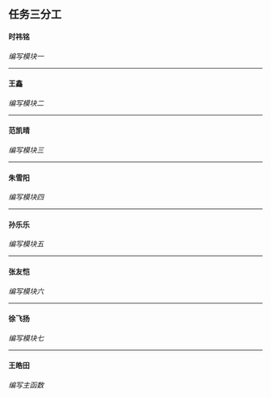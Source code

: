 ## 任务三分工 

#### 时祎铭
*编写模块一*

***

#### 王鑫
*编写模块二*

***

#### 范凯晴
*编写模块三*

***

#### 朱雪阳
*编写模块四*

***

#### 孙乐乐
*编写模块五*

***

#### 张友恺
*编写模块六*

***

#### 徐飞扬
*编写模块七*

***

#### 王皓田
*编写主函数*